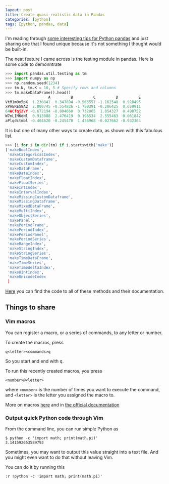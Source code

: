```yaml
---
layout: post
title: Create quasi-realistic data in Pandas
categories: [python]
tags: [python, pandas, data]
---
```


I'm reading through
[some interesting tips for Python pandas](https://realpython.com/python-pandas-tricks/)
and just sharing one that I found unique because it's not something I thought
would be built-in.

The neat feature I came across is the testing module in pandas.
Here is some code to demonntrate

```python
>>> import pandas.util.testing as tm
>>> import numpy as np
>>> np.random.seed(1234)
>>> tm.N, tm.K = 10, 5 # Specify rows and columns
>>> tm.makeDataFrame().head()
                   A         B         C         D         E
VtM1m0y5pX  1.230841  0.347694 -0.563551 -1.162548  0.928495
xPAERES8A2  2.000745 -0.554826 -1.780291 -0.206425  0.650911
64WCfqj2VY -0.672194 -0.804660  0.732865  1.054327  0.498752
W7mLIM6dNl  0.913888  2.476419  0.196534  2.555463  0.061842
aPlqdctmbl -0.404620 -0.245478  1.456968 -0.027662 -0.932364
```

It is but one of many other ways to create data,
as shown with this fabulous list.

```python
>>> [i for i in dir(tm) if i.startswith('make')]
['makeBoolIndex',
 'makeCategoricalIndex',
 'makeCustomDataframe',
 'makeCustomIndex',
 'makeDataFrame',
 'makeDateIndex',
 'makeFloatIndex',
 'makeFloatSeries',
 'makeIntIndex',
 'makeIntervalIndex',
 'makeMissingCustomDataframe',
 'makeMissingDataframe',
 'makeMixedDataFrame',
 'makeMultiIndex',
 'makeObjectSeries',
 'makePanel',
 'makePeriodFrame',
 'makePeriodIndex',
 'makePeriodPanel',
 'makePeriodSeries',
 'makeRangeIndex',
 'makeStringIndex',
 'makeStringSeries',
 'makeTimeDataFrame',
 'makeTimeSeries',
 'makeTimedeltaIndex',
 'makeUIntIndex',
 'makeUnicodeIndex
 ]
```

[Here](https://github.com/pandas-dev/pandas/blob/master/pandas/util/testing.py)
you can find the code to all of these methods and their documentation.

## Things to share

### Vim macros

You can register a macro,
or a series of commands,
to any letter or number.

To create the macros, press

```
q<letter><commands>q
```

So you start and end with <kbd>q</kbd>.

To run this recently created macros, you press

```
<number>@<letter>
```

where `<number>` is the number of times you want to execute the command,
and `<letter>` is the letter you assigned the macro to.

More on macros
[here](https://vim.fandom.com/wiki/Macros)
and in
[the official documentation](http://vimdoc.sourceforge.net/htmldoc/usr_10.html#10.1)

### Output quick Python code through Vim

From the command line, you can run simple Python as

```shell
$ python -c 'import math; print(math.pi)'
3.141592653589793
```

Sometimes, you may want to output this value straight into a text file.
And you might even want to do that without leaving Vim.

You can do it by running this

```
:r !python -c 'import math; print(math.pi)'
```


